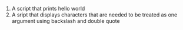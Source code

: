 1. A script that prints hello world
2. A sript that displays characters that are needed to be treated as one argument using backslash and double quote
